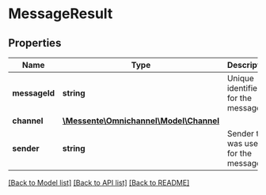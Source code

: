 # MessageResult

## Properties
Name | Type | Description | Notes
------------ | ------------- | ------------- | -------------
**messageId** | **string** | Unique identifier for the message | 
**channel** | [**\Messente\Omnichannel\Model\Channel**](Channel.md) |  | 
**sender** | **string** | Sender that was used for the message | 

[[Back to Model list]](../../README.md#documentation-for-models) [[Back to API list]](../../README.md#documentation-for-api-endpoints) [[Back to README]](../../README.md)


